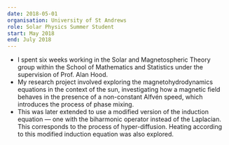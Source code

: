 ```yaml
---
date: 2018-05-01
organisation: University of St Andrews
role: Solar Physics Summer Student
start: May 2018
end: July 2018
---
```

- I spent six weeks working in the Solar and Magnetospheric Theory group within the School of Mathematics and Statistics under the supervision of Prof. Alan Hood.
- My research project involved exploring the magnetohydrodynamics equations in the context of the sun, investigating how a magnetic field behaves in the presence of a non-constant Alfv&eacute;n speed, which introduces the process of phase mixing.
- This was later extended to use a modified version of the induction equation &mdash; one with the biharmonic operator instead of the Laplacian. This corresponds to the process of hyper-diffusion. Heating according to this modified induction equation was also explored.
